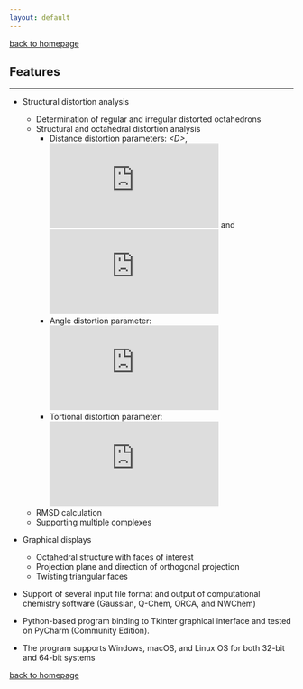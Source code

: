 ```yaml
---
layout: default
---
```

[back to homepage](./)

## Features
***
- Structural distortion analysis
  - Determination of regular and irregular distorted octahedrons
  - Structural and octahedral distortion analysis
    - Distance distortion parameters: *\<D\>*, ![](https://latex.codecogs.com/svg.Latex?%5Czeta) and ![](https://latex.codecogs.com/svg.Latex?%5CDelta)
    - Angle distortion parameter: ![](https://latex.codecogs.com/svg.Latex?%5CSigma)
    - Tortional distortion parameter: ![](https://latex.codecogs.com/svg.Latex?%5CTheta)
  - RMSD calculation
  - Supporting multiple complexes
  
- Graphical displays
  - Octahedral structure with faces of interest
  - Projection plane and direction of orthogonal projection
  - Twisting triangular faces
  
- Support of several input file format and output of computational chemistry software (Gaussian, Q-Chem, ORCA, and NWChem)
  
- Python-based program binding to TkInter graphical interface and tested on PyCharm (Community Edition).

- The program supports Windows, macOS, and Linux OS for both 32-bit and 64-bit systems

[back to homepage](./)
